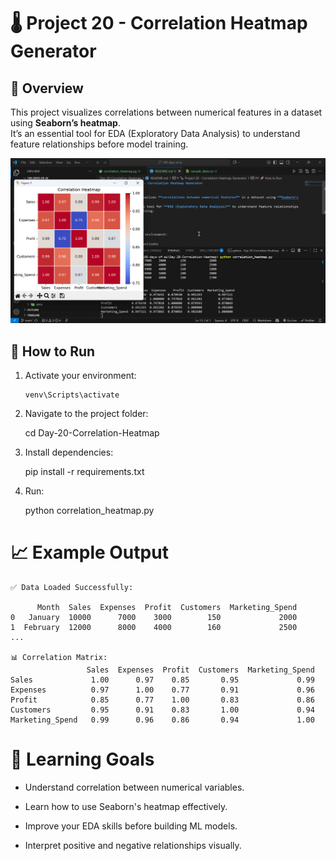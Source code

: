 # 🌡️ Project 20 - Correlation Heatmap Generator

## 📌 Overview

This project visualizes correlations between numerical features in a dataset using **Seaborn’s heatmap**.  
It’s an essential tool for EDA (Exploratory Data Analysis) to understand feature relationships before model training.

![alt text](image.png)

## 🚀 How to Run

1. Activate your environment:
   ```
   venv\Scripts\activate

2. Navigate to the project folder:

    cd Day-20-Correlation-Heatmap

3. Install dependencies:

    pip install -r requirements.txt

4. Run:

    python correlation_heatmap.py

# 📈 Example Output
```
✅ Data Loaded Successfully:

      Month  Sales  Expenses  Profit  Customers  Marketing_Spend
0   January  10000      7000    3000        150             2000
1  February  12000      8000    4000        160             2500
...

📊 Correlation Matrix:
                 Sales  Expenses  Profit  Customers  Marketing_Spend
Sales             1.00      0.97    0.85       0.95             0.99
Expenses          0.97      1.00    0.77       0.91             0.96
Profit            0.85      0.77    1.00       0.83             0.86
Customers         0.95      0.91    0.83       1.00             0.94
Marketing_Spend   0.99      0.96    0.86       0.94             1.00
```

# 🧠 Learning Goals

- Understand correlation between numerical variables.

- Learn how to use Seaborn's heatmap effectively.

- Improve your EDA skills before building ML models.

- Interpret positive and negative relationships visually.